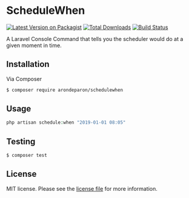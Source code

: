 # ScheduleWhen

[![Latest Version on Packagist][ico-version]][link-packagist]
[![Total Downloads][ico-downloads]][link-downloads]
[![Build Status][ico-travis]][link-travis]

A Laravel Console Command that tells you the scheduler would do at a given moment in time.

## Installation

Via Composer

``` bash
$ composer require arondeparon/schedulewhen
```

## Usage

``` php
php artisan schedule:when "2019-01-01 08:05"
```

## Testing

``` bash
$ composer test
```

## License

MIT license. Please see the [license file](license.md) for more information.

[ico-version]: https://img.shields.io/packagist/v/arondeparon/schedulewhen.svg?style=flat-square
[ico-downloads]: https://img.shields.io/packagist/dt/arondeparon/schedulewhen.svg?style=flat-square
[ico-travis]: https://img.shields.io/travis/arondeparon/schedulewhen/master.svg?style=flat-square
[ico-styleci]: https://styleci.io/repos/12345678/shield

[link-packagist]: https://packagist.org/packages/arondeparon/schedulewhen
[link-downloads]: https://packagist.org/packages/arondeparon/schedulewhen
[link-travis]: https://travis-ci.org/arondeparon/schedulewhen
[link-styleci]: https://styleci.io/repos/12345678
[link-author]: https://github.com/arondeparon
[link-contributors]: ../../contributors
